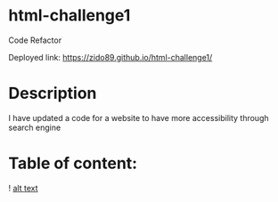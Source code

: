 # html-challenge1
Code Refactor


Deployed link: https://zido89.github.io/html-challenge1/


# Description
I have updated a code for a website to have more accessibility through search engine 


# Table of content:

! [alt text](/screenshot.png)


